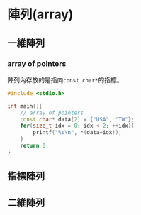 # 陣列\(array\)

## 一維陣列

### array of pointers

陣列內存放的是指向`const char*`的指標。

```cpp
#include <stdio.h>

int main(){
    // array of pointers
    const char* data[2] = {"USA", "TW"};
    for(size_t idx = 0; idx < 2; ++idx){
        printf("%s\n", *(data+idx));
    }
    return 0;
}
```

## 指標陣列

## 二維陣列

